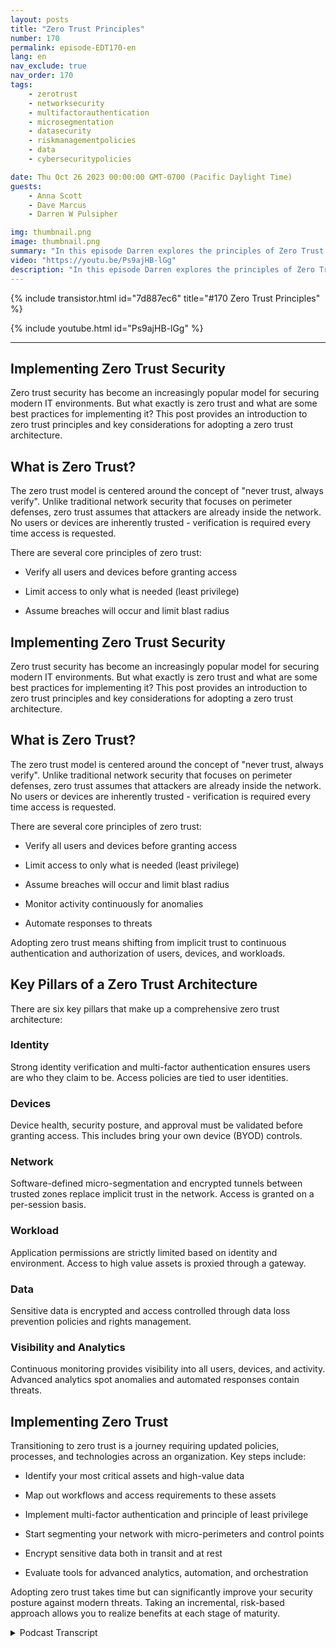 ```yaml
---
layout: posts
title: "Zero Trust Principles"
number: 170
permalink: episode-EDT170-en
lang: en
nav_exclude: true
nav_order: 170
tags:
    - zerotrust
    - networksecurity
    - multifactorauthentication
    - microsegmentation
    - datasecurity
    - riskmanagementpolicies
    - data
    - cybersecuritypolicies

date: Thu Oct 26 2023 00:00:00 GMT-0700 (Pacific Daylight Time)
guests:
    - Anna Scott
    - Dave Marcus
    - Darren W Pulsipher

img: thumbnail.png
image: thumbnail.png
summary: "In this episode Darren explores the principles of Zero Trust architecture with special guest David Marcus, Senior Security Architect, and returning guest Dr. Anna Scott"
video: "https://youtu.be/Ps9ajHB-lGg"
description: "In this episode Darren explores the principles of Zero Trust architecture with special guest David Marcus, Senior Security Architect, and returning guest Dr. Anna Scott"
---
```


<div>
{% include transistor.html id="7d887ec6" title="#170 Zero Trust Principles" %}

{% include youtube.html id="Ps9ajHB-lGg" %}
</div>

---

## Implementing Zero Trust Security

Zero trust security has become an increasingly popular model for securing modern IT environments. But what exactly is zero trust and what are some best practices for implementing it? This post provides an introduction to zero trust principles and key considerations for adopting a zero trust architecture.

## What is Zero Trust?

The zero trust model is centered around the concept of "never trust, always verify". Unlike traditional network security that focuses on perimeter defenses, zero trust assumes that attackers are already inside the network. No users or devices are inherently trusted - verification is required every time access is requested.

There are several core principles of zero trust:

- Verify all users and devices before granting access

- Limit access to only what is needed (least privilege)

- Assume breaches will occur and limit blast radius

## Implementing Zero Trust Security

Zero trust security has become an increasingly popular model for securing modern IT environments. But what exactly is zero trust and what are some best practices for implementing it? This post provides an introduction to zero trust principles and key considerations for adopting a zero trust architecture.

## What is Zero Trust?

The zero trust model is centered around the concept of "never trust, always verify". Unlike traditional network security that focuses on perimeter defenses, zero trust assumes that attackers are already inside the network. No users or devices are inherently trusted - verification is required every time access is requested.

There are several core principles of zero trust:

* Verify all users and devices before granting access

* Limit access to only what is needed (least privilege)

* Assume breaches will occur and limit blast radius

* Monitor activity continuously for anomalies

* Automate responses to threats

Adopting zero trust means shifting from implicit trust to continuous authentication and authorization of users, devices, and workloads.

## Key Pillars of a Zero Trust Architecture

There are six key pillars that make up a comprehensive zero trust architecture:

### Identity

Strong identity verification and multi-factor authentication ensures users are who they claim to be. Access policies are tied to user identities.

### Devices

Device health, security posture, and approval must be validated before granting access. This includes bring your own device (BYOD) controls.

### Network

Software-defined micro-segmentation and encrypted tunnels between trusted zones replace implicit trust in the network. Access is granted on a per-session basis.

### Workload

Application permissions are strictly limited based on identity and environment. Access to high value assets is proxied through a gateway.

### Data

Sensitive data is encrypted and access controlled through data loss prevention policies and rights management.

### Visibility and Analytics

Continuous monitoring provides visibility into all users, devices, and activity. Advanced analytics spot anomalies and automated responses contain threats.

## Implementing Zero Trust

Transitioning to zero trust is a journey requiring updated policies, processes, and technologies across an organization. Key steps include:

* Identify your most critical assets and high-value data

* Map out workflows and access requirements to these assets

* Implement multi-factor authentication and principle of least privilege

* Start segmenting your network with micro-perimeters and control points

* Encrypt sensitive data both in transit and at rest

* Evaluate tools for advanced analytics, automation, and orchestration

Adopting zero trust takes time but can significantly improve your security posture against modern threats. Taking an incremental, risk-based approach allows you to realize benefits at each stage of maturity.



<details>
<summary> Podcast Transcript </summary>

<p></p>

</details>
